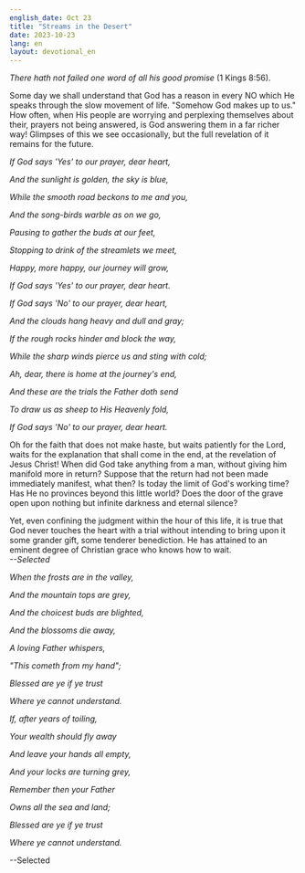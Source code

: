 ```yaml
---
english_date: Oct 23
title: "Streams in the Desert"
date: 2023-10-23
lang: en
layout: devotional_en
---
```





<p>

</p>

<p><em>There hath not failed one word of all his good promise</em> (1 Kings 8:56).

</p>

<p>Some day we shall understand that God has a reason in every NO which He speaks through the slow movement of life. "Somehow God makes up to us." How often, when His people are worrying and perplexing themselves about their, prayers not being answered, is God answering them in a far richer way! Glimpses of this we see occasionally, but the full revelation of it remains for the future.

</p>

<p>

</p>

<p><em>If God says 'Yes' to our prayer, dear heart,</em>

</p>

<p><em>And the sunlight is golden, the sky is blue,</em>

</p>

<p><em>While the smooth road beckons to me and you,</em>

</p>

<p><em>And the song-birds warble as on we go,</em>

</p>

<p><em>Pausing to gather the buds at our feet,</em>

</p>

<p><em>Stopping to drink of the streamlets we meet,</em>

</p>

<p><em>Happy, more happy, our journey will grow,</em>

</p>

<p><em>If God says 'Yes' to our prayer, dear heart.</em>

</p>

<p>

</p>

<p><em>If God says 'No' to our prayer, dear heart,</em>

</p>

<p><em>And the clouds hang heavy and dull and gray;</em>

</p>

<p><em>If the rough rocks hinder and block the way,</em>

</p>

<p><em>While the sharp winds pierce us and sting with cold;</em>

</p>

<p><em>Ah, dear, there is home at the journey's end,</em>

</p>

<p><em>And these are the trials the Father doth send</em>

</p>

<p><em>To draw us as sheep to His Heavenly fold,</em>

</p>

<p><em>If God says 'No' to our prayer, dear heart.</em>

</p>

<p>

</p>

<p>Oh for the faith that does not make haste, but waits patiently for the Lord, waits for the explanation that shall come in the end, at the revelation of Jesus Christ! When did God take anything from a man, without giving him manifold more in return? Suppose that the return had not been made immediately manifest, what then? Is today the limit of God's working time? Has He no provinces beyond this little world? Does the door of the grave open upon nothing but infinite darkness and eternal silence?

</p>

<p>

</p>

<p>Yet, even confining the judgment within the hour of this life, it is true that God never touches the heart with a trial without intending to bring upon it some grander gift, some tenderer benediction. He has attained to an eminent degree of Christian grace who knows how to wait.<br/> <em>--Selected</em>

</p>

<p>

</p>

<p><em>When the frosts are in the valley,</em>

</p>

<p><em>And the mountain tops are grey,</em>

</p>

<p><em>And the choicest buds are blighted,</em>

</p>

<p><em>And the blossoms die away,</em>

</p>

<p><em>A loving Father whispers,</em>

</p>

<p><em>"This cometh from my hand";</em>

</p>

<p><em>Blessed are ye if ye trust</em>

</p>

<p><em>Where ye cannot understand.</em>

</p>

<p>

</p>

<p><em>If, after years of toiling,</em>

</p>

<p><em>Your wealth should fly away</em>

</p>

<p><em>And leave your hands all empty,</em>

</p>

<p><em>And your locks are turning grey,</em>

</p>

<p><em>Remember then your Father</em>

</p>

<p><em>Owns all the sea and land;</em>

</p>

<p><em>Blessed are ye if ye trust</em>

</p>

<p><em>Where ye cannot understand.</em>

</p>

<p>--Selected

</p>

<p></p>